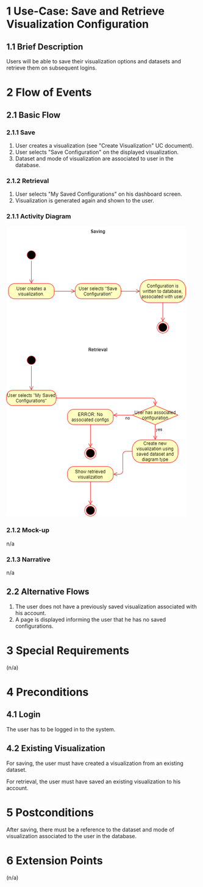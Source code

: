 # 1 Use-Case: Save and Retrieve Visualization Configuration

## 1.1 Brief Description

Users will be able to save their visualization options and datasets and retrieve them on subsequent logins.

# 2 Flow of Events

## 2.1 Basic Flow

### 2.1.1 Save

1. User creates a visualization (see "Create Visualization" UC document).
2. User selects "Save Configuration" on the displayed visualization.
3. Dataset and mode of visualization are associated to user in the database.

### 2.1.2 Retrieval

1. User selects "My Saved Configurations" on his dashboard screen.
2. Visualization is generated again and shown to the user.

### 2.1.1 Activity Diagram

![Save Configuration Activity Diagram](saveConfig.png)

### 2.1.2 Mock-up

n/a

### 2.1.3 Narrative

n/a

## 2.2 Alternative Flows

1. The user does not have a previously saved visualization associated with his account.
2. A page is displayed informing the user that he has no saved configurations.

# 3 Special Requirements

(n/a)

# 4 Preconditions

## 4.1 Login

The user has to be logged in to the system.

## 4.2 Existing Visualization

For saving, the user must have created a visualization from an existing dataset.

For retrieval, the user must have saved an existing visualization to his account.

# 5 Postconditions

After saving, there must be a reference to the dataset and mode of visualization associated to the user in the database.
 
# 6 Extension Points

(n/a)
